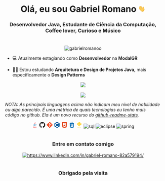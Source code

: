 <h1 align = "center"> Olá, eu sou Gabriel Romano <img src="wave.gif" alt="Wave Emoji"  width="22.5px" /> </h1> 

<h3 align = "center">Desenvolvedor Java, Estudante de Ciência da Computação, Coffee lover, Curioso e Músico</h3>

<h1 align = "center"></h1>

<p align="center"><img src="https://komarev.com/ghpvc/?username=GabrielRomanoo" alt="gabrielromanoo" /></p>

- 💻 Atualmente estagiando como **Desenvolvedor** na **ModalGR**

- 👨‍💻 Estou estudando **Arquitetura e Design de Projetos Java**, mais especificamente o **Design Patterns**

<p align="center"> 
  <img align="center" src="https://github-readme-stats.vercel.app/api?username=GabrielRomanoo&show_icons=true&hide_border=true&count_private=true&include_all_commits=true&title_color=58aa6ff&icon_color=1f6feb&text_color=c3d1d9&bg_color=22272e" />
</p>

<p align="center"> 
  <img align="center" src="https://github-readme-stats.vercel.app/api/top-langs/?username=GabrielRomanoo&show_icons=true&hide_border=true&count_private=true&include_all_commits=true&title_color=58aa6ff&icon_color=1f6feb&text_color=c3d1d9&bg_color=22272e&layout=compact" />
</p>

*NOTA: As principais linguagens acima não indicam meu nível de habilidade ou algo parecido. É uma métrica de quais tecnologias eu tenho mais código no github. Ela é um novo recurso do [github-readme-stats](https://github.com/anuraghazra/github-readme-stats).*

<p align="center"> 
 <img src="https://raw.githubusercontent.com/devicons/devicon/master/icons/java/java-original-wordmark.svg" alt="java" width="20" height="20" /> 
 <img src="https://raw.githubusercontent.com/devicons/devicon/master/icons/github/github-original.svg" width="20" height="20" /> 
 <img src="https://raw.githubusercontent.com/devicons/devicon/master/icons/git/git-original.svg" alt="git" width="20" height="20" /> 
 <img src="https://raw.githubusercontent.com/devicons/devicon/master/icons/c/c-plain.svg" alt="c" width="20" height="20" />
 <img src="https://raw.githubusercontent.com/devicons/devicon/master/icons/html5/html5-plain.svg" alt="html5" width="20" height="20" />
 <img src="https://raw.githubusercontent.com/devicons/devicon/master/icons/css3/css3-plain-wordmark.svg" alt="css3" width="20" height="20" />
 <img src="https://raw.githubusercontent.com/devicons/devicon/master/icons/python/python-plain-wordmark.svg" alt="python" width="20" height="20" />
 <img src="https://symbols.getvecta.com/stencil_28/61_sql-database-generic.a9f12e2a30.svg" alt="sql" width="20" height="20" />
 <img src="https://upload.wikimedia.org/wikipedia/commons/thumb/c/cf/Eclipse-SVG.svg/1200px-Eclipse-SVG.svg.png" alt="eclipse" width="20" height="20" />
 <img src="https://seeklogo.com/images/S/spring-logo-9A2BC78AAF-seeklogo.com.png" alt="spring" width="20" height="20" />
</p>

<h1 align = "center"></h1>

<h3 align = "center">Entre em contato comigo</h3>

<p align="center">
   <a href="https://www.linkedin.com/in/gabriel-romano-82a579194//" target="blank">
  <img align="center" src="https://cdn.jsdelivr.net/npm/simple-icons@3.0.1/icons/linkedin.svg" alt="https://www.linkedin.com/in/gabriel-romano-82a579194/" height="20" width="20" /></a>
</p>

<h1 align = "center"></h1>

<h3 align = "center">Obrigado pela visita</h3>
